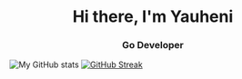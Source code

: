 <h1 align="center">Hi there, I'm Yauheni</h1>
<h3 align="center">Go Developer</h3>

![My GitHub stats](https://github-readme-stats.vercel.app/api?username=0Abracadaber0&show_icons=true&theme=transparent&hide_border=true) [![GitHub Streak](https://streak-stats.demolab.com?user=0Abracadaber0&theme=github-dark-blue&hide_border=true&date_format=j%20M%5B%20Y%5D)](https://git.io/streak-stats)
